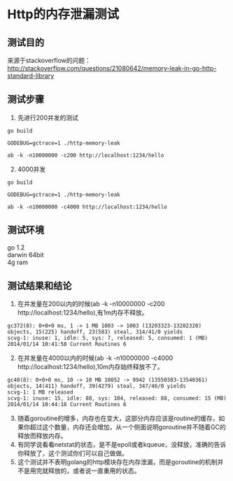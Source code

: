 Http的内存泄漏测试
======  

测试目的
------------
来源于stackoverflow的问题：
http://stackoverflow.com/questions/21080642/memory-leak-in-go-http-standard-library

测试步骤
------------
1. 先进行200并发的测试
```
go build  
```  
```
GODEBUG=gctrace=1 ./http-memory-leak  
```  
```  
ab -k -n10000000 -c200 http://localhost:1234/hello
```

2. 4000并发
```
go build  
```  
```
GODEBUG=gctrace=1 ./http-memory-leak  
```  
```  
ab -k -n10000000 -c4000 http://localhost:1234/hello
```

测试环境
------------
go 1.2  
darwin 64bit  
4g ram  

测试结果和结论
------------
1. 在并发量在200以内的时候(ab -k -n10000000 -c200 http://localhost:1234/hello),有1m内存不释放。
```
gc372(8): 0+0+0 ms, 1 -> 1 MB 1003 -> 1003 (13203323-13202320) objects, 15(225) handoff, 23(583) steal, 314/41/0 yields  
scvg-1: inuse: 1, idle: 5, sys: 7, released: 5, consumed: 1 (MB)  
2014/01/14 10:41:58 Current Routines 6  
```  
2. 在并发量在4000以内的时候(ab -k -n10000000 -c4000 http://localhost:1234/hello),10m内存始终释放不了。
```
gc40(8): 0+0+0 ms, 10 -> 10 MB 10052 -> 9942 (13550303-13540361) objects, 14(411) handoff, 39(4279) steal, 347/46/0 yields  
scvg-1: 1 MB released  
scvg-1: inuse: 15, idle: 88, sys: 104, released: 88, consumed: 15 (MB)  
2014/01/14 10:44:18 Current Routines 6  
```
3. 随着goroutine的增多，内存也在变大，这部分内存应该是routine的缓存，如果你超过这个数量，内存还会增加，从一个侧面说明goroutine并不随着GC的释放而释放内存。 
4. 有同学说看看netstat的状态，是不是epoll或者kqueue，没释放，准确的告诉你释放了，这个测试你们可以自己做做。  
5. 这个测试并不表明golang的http模块存在内存泄漏，而是goroutine的机制并不是用完就释放的，或者说一直重用的状态。  